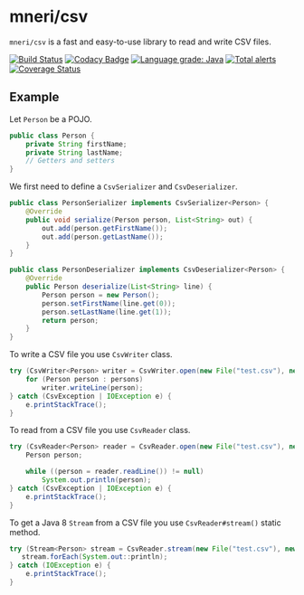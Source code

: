 # mneri/csv
`mneri/csv` is a fast and easy-to-use library to read and write CSV files.

[![Build Status](https://travis-ci.org/mneri/csv.svg?branch=master)](https://travis-ci.org/mneri/csv)
[![Codacy Badge](https://api.codacy.com/project/badge/Grade/d30b8cc221234302a0f4686cd9a38f42)](https://app.codacy.com/app/mneri_2/csv?utm_source=github.com&utm_medium=referral&utm_content=mneri/csv&utm_campaign=Badge_Grade_Dashboard)
[![Language grade: Java](https://img.shields.io/lgtm/grade/java/g/mneri/csv.svg?logo=lgtm&logoWidth=18)](https://lgtm.com/projects/g/mneri/csv/context:java)
[![Total alerts](https://img.shields.io/lgtm/alerts/g/mneri/csv.svg?logo=lgtm&logoWidth=18)](https://lgtm.com/projects/g/mneri/csv/alerts/)
[![Coverage Status](https://coveralls.io/repos/github/mneri/csv/badge.svg?branch=master)](https://coveralls.io/github/mneri/csv?branch=master)

## Example
Let `Person` be a POJO.

```java
public class Person {
    private String firstName;
    private String lastName;
    // Getters and setters
}
```

We first need to define a `CsvSerializer` and `CsvDeserializer`.

```java
public class PersonSerializer implements CsvSerializer<Person> {
    @Override
    public void serialize(Person person, List<String> out) {
        out.add(person.getFirstName());
        out.add(person.getLastName());
    }
}

public class PersonDeserializer implements CsvDeserializer<Person> {
    @Override
    public Person deserialize(List<String> line) {
        Person person = new Person();
        person.setFirstName(line.get(0));
        person.setLastName(line.get(1));
        return person;
    }
}
```

To write a CSV file you use `CsvWriter` class.

```java
try (CsvWriter<Person> writer = CsvWriter.open(new File("test.csv"), new PersonConverter())) {
    for (Person person : persons)
        writer.writeLine(person);
} catch (CsvException | IOException e) {
    e.printStackTrace();
}
```

To read from a CSV file you use `CsvReader` class.

```java
try (CsvReader<Person> reader = CsvReader.open(new File("test.csv"), new PersonConverter())) {
    Person person;

    while ((person = reader.readLine()) != null)
        System.out.println(person);
} catch (CsvException | IOException e) {
    e.printStackTrace();
}
```

To get a Java 8 `Stream` from a CSV file you use `CsvReader#stream()` static method.

```java
try (Stream<Person> stream = CsvReader.stream(new File("test.csv"), new PersonConverter())) {
   stream.forEach(System.out::println);
} catch (IOException e) {
    e.printStackTrace();
}
```
